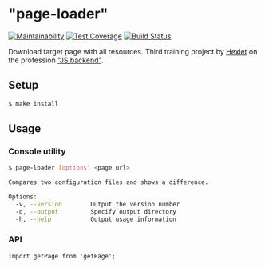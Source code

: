 # "page-loader"

[![Maintainability](https://api.codeclimate.com/v1/badges/78bcb5e1308888cb666e/maintainability)](https://codeclimate.com/github/sergpvv/backend-project-lvl3/maintainability)
[![Test Coverage](https://api.codeclimate.com/v1/badges/78bcb5e1308888cb666e/test_coverage)](https://codeclimate.com/github/sergpvv/backend-project-lvl3/test_coverage)
[![Build Status](https://travis-ci.org/sergpvv/backend-project-lvl3.svg?branch=master)](https://travis-ci.org/sergpvv/backend-project-lvl3)

Download target page with all resources.
Third training project by [Hexlet](https://hexlet.io/#features) on the profession ["JS backend"](https://hexlet.io/professions/backend).

## Setup

```sh
$ make install
```

## Usage
### Console utility
```sh
$ page-loader [options] <page url>

Compares two configuration files and shows a difference.

Options:
  -v, --version        Output the version number
  -o, --output         Specify output directory
  -h, --help           Output usage information

```
### API
```
import getPage from 'getPage';
```

